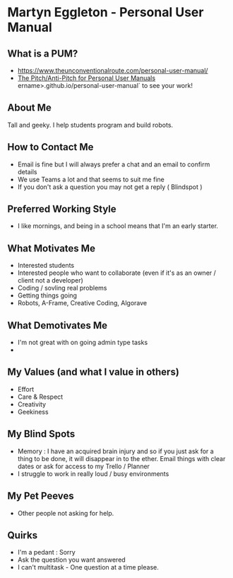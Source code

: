 # Martyn Eggleton - Personal User Manual

## What is a PUM?

- https://www.theunconventionalroute.com/personal-user-manual/
- [The Pitch/Anti-Pitch for Personal User Manuals](https://medium.com/@caminmccluskey/personal-user-manuals-the-good-the-bad-and-the-template-7b80db5044ea) 
ername>.github.io/personal-user-manual` to see your work!

## About Me

Tall and geeky. I help students program and build robots.

## How to Contact Me

- Email is fine but I will always prefer a chat and an email to confirm details
- We use Teams a lot and that seems to suit me fine
- If you don't ask a question you may not get a reply ( Blindspot )

## Preferred Working Style

- I like mornings, and being in a school means that I'm an early starter.

## What Motivates Me

- Interested students
- Interested people who want to collaborate (even if it's as an owner / client not a developer)
- Coding / sovling real problems 
- Getting things going
- Robots, A-Frame, Creative Coding, Algorave

## What Demotivates Me

- I'm not great with on going admin type tasks
- 

## My Values (and what I value in others)

- Effort
- Care & Respect
- Creativity
- Geekiness

## My Blind Spots

- Memory : I have an acquired brain injury and so if you just ask for a thing to be done, it will disappear in to the ether. Email things with clear dates or ask for access to my Trello / Planner
- I struggle to work in really loud / busy environments

## My Pet Peeves

- Other people not asking for help.

## Quirks

- I'm a pedant : Sorry
- Ask the question you want answered
- I can't multitask - One question at a time please.

